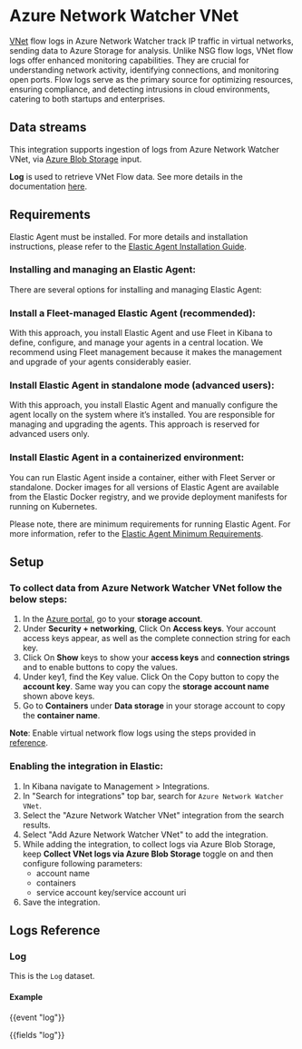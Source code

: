 # Azure Network Watcher VNet

[VNet](https://learn.microsoft.com/en-us/azure/virtual-network/virtual-networks-overview) flow logs in Azure Network Watcher track IP traffic in virtual networks, sending data to Azure Storage for analysis. Unlike NSG flow logs, VNet flow logs offer enhanced monitoring capabilities. They are crucial for understanding network activity, identifying connections, and monitoring open ports. Flow logs serve as the primary source for optimizing resources, ensuring compliance, and detecting intrusions in cloud environments, catering to both startups and enterprises.

## Data streams

This integration supports ingestion of logs from Azure Network Watcher VNet, via [Azure Blob Storage](https://www.elastic.co/guide/en/beats/filebeat/current/filebeat-input-azure-blob-storage.html) input.

**Log** is used to retrieve VNet Flow data. See more details in the documentation [here](https://learn.microsoft.com/en-us/azure/network-watcher/vnet-flow-logs-overview).

## Requirements

Elastic Agent must be installed. For more details and installation instructions, please refer to the [Elastic Agent Installation Guide](https://www.elastic.co/guide/en/fleet/current/elastic-agent-installation.html).

### Installing and managing an Elastic Agent:

There are several options for installing and managing Elastic Agent:

### Install a Fleet-managed Elastic Agent (recommended):

With this approach, you install Elastic Agent and use Fleet in Kibana to define, configure, and manage your agents in a central location. We recommend using Fleet management because it makes the management and upgrade of your agents considerably easier.

### Install Elastic Agent in standalone mode (advanced users):

With this approach, you install Elastic Agent and manually configure the agent locally on the system where it’s installed. You are responsible for managing and upgrading the agents. This approach is reserved for advanced users only.

### Install Elastic Agent in a containerized environment:

You can run Elastic Agent inside a container, either with Fleet Server or standalone. Docker images for all versions of Elastic Agent are available from the Elastic Docker registry, and we provide deployment manifests for running on Kubernetes.

Please note, there are minimum requirements for running Elastic Agent. For more information, refer to the  [Elastic Agent Minimum Requirements](https://www.elastic.co/guide/en/fleet/current/elastic-agent-installation.html#elastic-agent-installation-minimum-requirements).

## Setup

### To collect data from Azure Network Watcher VNet follow the below steps:

1. In the [Azure portal](https://portal.azure.com/), go to your **storage account**.
2. Under **Security + networking**, Click On **Access keys**. Your account access keys appear, as well as the complete connection string for each key.
3. Click On **Show** keys to show your **access keys** and **connection strings** and to enable buttons to copy the values.
4. Under key1, find the Key value. Click On the Copy button to copy the **account key**. Same way you can copy the **storage account name** shown above keys.
5. Go to **Containers** under **Data storage** in your storage account to copy the **container name**.

**Note**:  Enable virtual network flow logs using the steps provided in [reference](https://learn.microsoft.com/en-us/azure/network-watcher/vnet-flow-logs-portal).

### Enabling the integration in Elastic:

1. In Kibana navigate to Management > Integrations.
2. In "Search for integrations" top bar, search for `Azure Network Watcher VNet`.
3. Select the "Azure Network Watcher VNet" integration from the search results.
4. Select "Add Azure Network Watcher VNet" to add the integration.
5. While adding the integration, to collect logs via Azure Blob Storage, keep **Collect VNet logs via Azure Blob Storage** toggle on and then configure following parameters:
   - account name
   - containers
   - service account key/service account uri
6. Save the integration.

## Logs Reference

### Log

This is the `Log` dataset.

#### Example

{{event "log"}}

{{fields "log"}}
